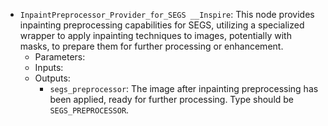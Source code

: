 - `InpaintPreprocessor_Provider_for_SEGS __Inspire`: This node provides inpainting preprocessing capabilities for SEGS, utilizing a specialized wrapper to apply inpainting techniques to images, potentially with masks, to prepare them for further processing or enhancement.
    - Parameters:
    - Inputs:
    - Outputs:
        - `segs_preprocessor`: The image after inpainting preprocessing has been applied, ready for further processing. Type should be `SEGS_PREPROCESSOR`.
